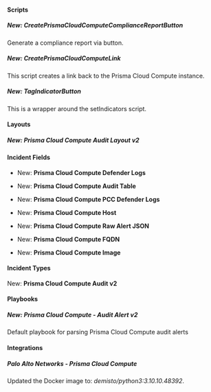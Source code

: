 
#### Scripts

##### New: CreatePrismaCloudComputeComplianceReportButton

Generate a compliance report via button.

##### New: CreatePrismaCloudComputeLink

This script creates a link back to the Prisma Cloud Compute instance.

##### New: TagIndicatorButton

This is a wrapper around the setIndicators script.


#### Layouts

##### New: Prisma Cloud Compute Audit Layout v2

#### Incident Fields

- New: **Prisma Cloud Compute Defender Logs**

- New: **Prisma Cloud Compute Audit Table**

- New: **Prisma Cloud Compute PCC Defender Logs**

- New: **Prisma Cloud Compute Host**

- New: **Prisma Cloud Compute Raw Alert JSON**

- New: **Prisma Cloud Compute FQDN**

- New: **Prisma Cloud Compute Image**


#### Incident Types

New: **Prisma Cloud Compute Audit v2**


#### Playbooks

##### New: Prisma Cloud Compute - Audit Alert v2

Default playbook for parsing Prisma Cloud Compute audit alerts


#### Integrations

##### Palo Alto Networks - Prisma Cloud Compute

Updated the Docker image to: *demisto/python3:3.10.10.48392*.

